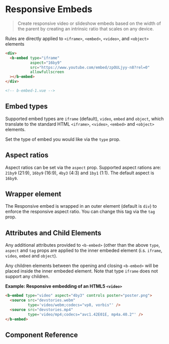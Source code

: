 # Responsive Embeds

> Create responsive video or slideshow embeds based on the width of the parent by creating
an intrinsic ratio that scales on any device.

Rules are directly applied to `<iframe>`, `<embed>`, `<video>`, and `<object>` elements

```html
<div>
  <b-embed type="iframe"
           aspect="16by9"
           src="https://www.youtube.com/embed/zpOULjyy-n8?rel=0"
           allowfullscreen
  ></b-embed>
</div>

<!-- b-embed-1.vue -->
```

## Embed types
Supported embed types are `iframe` (default), `video`, `embed` and `object`, which
translate to the standard HTML `<iframe>`, `<video>`, `<embed>` and `<object>` elements.

Set the type of embed you would like via the `type` prop.


## Aspect ratios
Aspect ratios can be set via the `aspect` prop. Supported aspect rations are:
`21by9` (21:9), `16by9` (16:9), `4by3` (4:3) and `1by1` (1:1). The default aspect
is `16by9`.


## Wrapper element
The Responsive embed is wrapped in an outer element (default is `div`) to enforce
the responsive aspect ratio. You can change this tag via the `tag` prop.


## Attributes and Child Elements
Any additional attributes provided to `<b-embed>` (other than the above `type`,
`aspect` and `tag` props are applied to the inner embeded element (i.s. `iframe`,
`video`, `embed` and `object`).

Any children elements between the opening and closing `<b-embed>` will be placed
inside the inner embeded element. Note that type `iframe` does not support any children.

**Example: Responsive embedding of an HTML5 `<video>`**
```html
<b-embed type="video" aspect="4by3" controls poster="poster.png">
  <source src="devstories.webm" 
          type='video/webm;codecs="vp8, vorbis"' />
  <source src="devstories.mp4"
          type='video/mp4;codecs="avc1.42E01E, mp4a.40.2"' />
</b-embed>
```

## Component Reference
